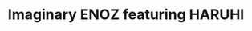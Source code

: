 ---
logo: images/music/ImaginaryENOZfeaturingHARUHI.jpg
title: Imaginary ENOZ featuring HARUHI
subTitle: ENOZ迷你专辑，由Lantis于2010年2月24日发售

category: 音乐

hasResource: true
downloadList:
  - intro: wav
    size: 428.5MB
    link: https://pan.baidu.com/s/1xB3MqCuznxhXo1IKRaPSTA
  - intro: flac+jpg
    size: 198.8MB
    link: https://pan.baidu.com/s/1xB3MqCuznxhXo1IKRaPSTA
  - intro: 云盘 提取码:fwcm
    size: 
    link: https://pan.baidu.com/s/1xB3MqCuznxhXo1IKRaPSTA

downloadContent: |
  ENOZ迷你专辑，包含《God knows...》、《Lost my music》、Drama CD主题曲《First Good-Bye》以及三首原创歌曲，由Lantis于2010年2月24日发售。<br>
  收录曲：<br>
  １：Star way to heaven<br>
  作詞：畑 亜貴　作曲/編曲：オオヤギヒロオ<br>
  ２：Secret of sensation<br>
  作詞：畑 亜貴　作曲/編曲：黒須克彦<br>
  ３：When I was in love<br>
  作詞：畑 亜貴　作曲/編曲：黒須克彦<br>
  ４：God knows...<br>
  作詞：畑 亜貴　作曲/編曲：神前 暁<br>
  TVアニメ涼宮ハルヒの憂鬱「ライブアライブ」挿入歌<br>
  ５：Lost my music<br>
  作詞：畑 亜貴　作曲/編曲：神前 暁<br>
  TVアニメ涼宮ハルヒの憂鬱「ライブアライブ」挿入歌<br>
  ６：First Good-Bye<br>
  作詞：畑 亜貴　作曲/編曲：神前 暁<br>
  涼宮ハルヒの憂鬱ドラマCD「サウンドアラウンド」テーマソング<br><br>
  版权属于:VCB-Studio<br>
  文件地址:https://vcb-s.com/archives/11328
---